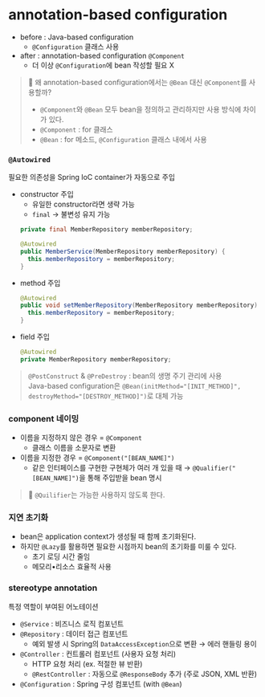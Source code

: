 # annotation-based configuration

- before : Java-based configuration
  - `@Configuration` 클래스 사용
- after : annotation-based configuration `@Component`
  - 더 이상 `@Configuration`에 bean 작성할 필요 X
> 🤔 왜 annotation-based configuration에서는 `@Bean` 대신 `@Component`를 사용할까?
> - `@Component`와 `@Bean` 모두 bean을 정의하고 관리하지만 사용 방식에 차이가 있다.
> - `@Component` : for 클래스
> - `@Bean` : for 메소드, `@Configuration` 클래스 내에서 사용

### `@Autowired`

필요한 의존성을 Spring IoC container가 자동으로 주입

- constructor 주입
  - 유일한 constructor라면 생략 가능
  - `final` → 불변성 유지 가능
  ```java
  private final MemberRepository memberRepository;
  
  @Autowired
  public MemberService(MemberRepository memberRepository) {
    this.memberRepository = memberRepository;
  }
  ```
- method 주입
  ```java
  @Autowired
  public void setMemberRepository(MemberRepository memberRepository) {
    this.memberRepository = memberRepository;
  }
  ```
- field 주입
  ```java
  @Autowired
  private MemberRepository memberRepository;
  ```

> `@PostConstruct` & `@PreDestroy` : bean의 생명 주기 관리에 사용 <br/>
> Java-based configuration은 `@Bean(initMethod="[INIT_METHOD]", destroyMethod="[DESTROY_METHOD]")`로 대체 가능

### component 네이밍

- 이름을 지정하지 않은 경우 = `@Component`
  - 클래스 이름을 소문자로 변환
- 이름을 지정한 경우 = `@Component("[BEAN_NAME]")`
  - 같은 인터페이스를 구현한 구현체가 여러 개 있을 때 → `@Qualifier("[BEAN_NAME]")`을 통해 주입받을 bean 명시
> 🚨 `@Quilifier`는 가능한 사용하지 않도록 한다.

### 지연 초기화

- bean은 application context가 생성될 때 함께 초기화된다.
- 하지만 `@Lazy`를 활용하면 필요한 시점까지 bean의 초기화를 미룰 수 있다.
  - 초기 로딩 시간 줄임
  - 메모리•리소스 효율적 사용

### stereotype annotation

특정 역할이 부여된 어노테이션
- `@Service` : 비즈니스 로직 컴포넌트
- `@Repository` : 데이터 접근 컴포넌트
  - 예외 발생 시 Spring의 `DataAccessException`으로 변환 → 에러 핸들링 용이
- `@Controller` : 컨트롤러 컴포넌트 (사용자 요청 처리)
  - HTTP 요청 처리 (ex. 적절한 뷰 반환)
  - `@RestController` : 자동으로 `@ResponseBody` 추가 (주로 JSON, XML 반환)
- `@Configuration` : Spring 구성 컴포넌트 (with `@Bean`)
